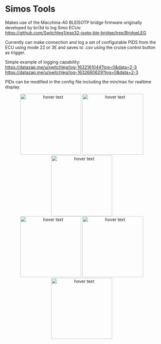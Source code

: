 # Simos Tools

Makes use of the Macchina-A0 BLEISOTP bridge firmware originally developed by bri3d to log Simo ECUs:
https://github.com/Switchleg1/esp32-isotp-ble-bridge/tree/BridgeLEG

Currently can make connection and log a set of configurable PIDS from the ECU using mode 22 or 3E and saves to .csv using the cruise control button as trigger.

Simple example of logging capability:<br />
https://datazap.me/u/switchleg/log-1632161044?log=0&data=2-3<br />
https://datazap.me/u/switchleg/log-1632680629?log=0&data=2-3<br />

PIDs can be modified in the config file including the min/max for realtime display.

<p align="center">
  <img src="https://github.com/Switchleg1/SimosTools/blob/master/images/screenshot1.jpg?raw=true" width="200" title="hover text">
  <img src="https://github.com/Switchleg1/SimosTools/blob/master/images/screenshot2.jpg?raw=true" width="200" title="hover text">
  <img src="https://github.com/Switchleg1/SimosTools/blob/master/images/screenshot3.jpg?raw=true" width="200" title="hover text">
  <br />
  <img src="https://github.com/Switchleg1/SimosTools/blob/master/images/screenshot4.jpg?raw=true" width="200" title="hover text">
  <img src="https://github.com/Switchleg1/SimosTools/blob/master/images/screenshot5.jpg?raw=true" width="200" title="hover text">
  <img src="https://github.com/Switchleg1/SimosTools/blob/master/images/screenshot6.jpg?raw=true" width="200" title="hover text">
</p>
